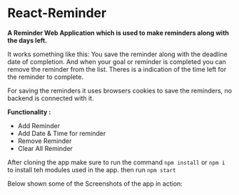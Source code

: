 # React-Reminder
**A Reminder Web Application which is used to make reminders along with the days left.**

It works something like this:
You save the reminder along with the deadline date of completion.
And when your goal or reminder is completed you can remove the reminder from  the list.
Theres is a indication of the time left for the reminder to complete.

For saving the reminders it uses browsers cookies to save the reminders, no backend is connected with it.

**Functionality :**
 * Add Reminder
 * Add Date & Time for reminder
 * Remove Reminder
 * Clear All Reminder

After cloning the app make sure to run the command `npm install` or `npm i` to install teh modules used in the app. then run `npm start`

Below shown some of the Screenshots of the app in action:

